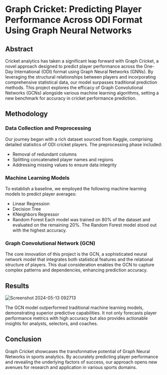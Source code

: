 # Graph Cricket: Predicting Player Performance Across ODI Format Using Graph Neural Networks
## Abstract
Cricket analytics has taken a significant leap forward with Graph Cricket, a novel approach designed to predict player performance across the One-Day International (ODI) format using Graph Neural Networks (GNNs). By leveraging the structural relationships between players and incorporating comprehensive statistical data, our model surpasses traditional prediction methods. This project explores the efficacy of Graph Convolutional Networks (GCNs) alongside various machine learning algorithms, setting a new benchmark for accuracy in cricket performance prediction.

## Methodology
### Data Collection and Preprocessing
Our journey began with a rich dataset sourced from Kaggle, comprising detailed statistics of ODI cricket players. The preprocessing phase included:

- Removal of redundant columns
- Splitting concatenated player names and regions
- Addressing missing values to ensure data integrity

### Machine Learning Models
To establish a baseline, we employed the following machine learning models to predict player averages:

- Linear Regression
- Decision Tree
- KNeighbors Regressor
- Random Forest
Each model was trained on 80% of the dataset and evaluated on the remaining 20%. The Random Forest model stood out with the highest accuracy.

### Graph Convolutional Network (GCN)
The core innovation of this project is the GCN, a sophisticated neural network model that integrates both statistical features and the relational structure of players. This dual consideration enables the GCN to capture complex patterns and dependencies, enhancing prediction accuracy.

## Results
![Screenshot 2024-05-13 092713](https://github.com/user-attachments/assets/88fdd255-bbbf-465e-b4a2-e1b5af382e10)

The GCN model outperformed traditional machine learning models, demonstrating superior predictive capabilities. It not only forecasts player performance metrics with high accuracy but also provides actionable insights for analysts, selectors, and coaches.

## Conclusion
Graph Cricket showcases the transformative potential of Graph Neural Networks in sports analytics. By accurately predicting player performance and revealing the underlying factors of success, our approach opens new avenues for research and application in various sports domains.
